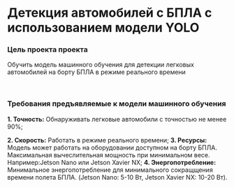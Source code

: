 # Детекция автомобилей с БПЛА с использованием модели YOLO

### Цель проекта проекта

Обучить модель машинного обучения для детекции легковых автомобилей на борту БПЛА в режиме реального времени

<br>

### Требования предъявляемые к модели машинного обучения

**1. Точность:** Обнаруживать легковые автомобили с точностью не менее 90%;

**2. Скорость:** Работать в режиме реального времени;
**3. Ресурсы:** Модель может работать на оборудовании доступном на борту БПЛА. Максимальная вычеслительная мощность при минимальном весе. Например:Jetson Nano или Jetson Xavier NX;
**4. Энергопотребление:** Минимальное энергопотребление для минимального сокращщения времени полета БПЛА. (Jetson Nano: 5-10 Вт, Jetson Xavier NX: 10-20 Вт).
